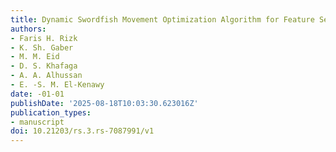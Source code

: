 ```yaml
---
title: Dynamic Swordfish Movement Optimization Algorithm for Feature Selection
authors:
- Faris H. Rizk
- K. Sh. Gaber
- M. M. Eid
- D. S. Khafaga
- A. A. Alhussan
- E. -S. M. El-Kenawy
date: -01-01
publishDate: '2025-08-18T10:03:30.623016Z'
publication_types:
- manuscript
doi: 10.21203/rs.3.rs-7087991/v1
---
```

